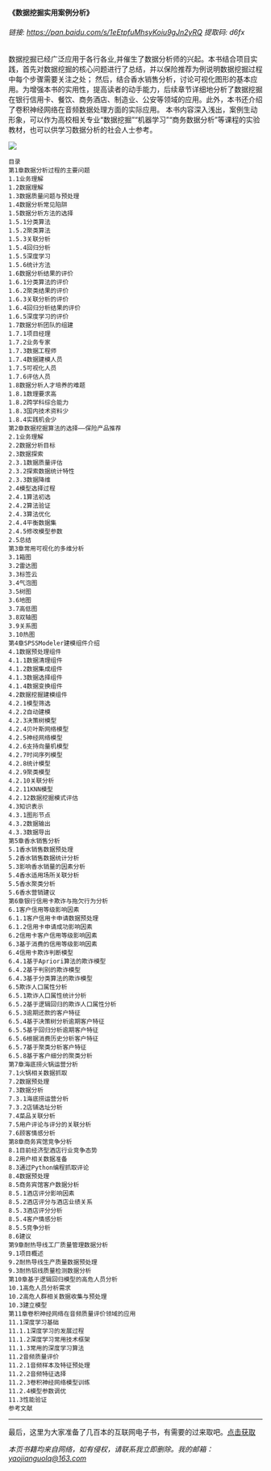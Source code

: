 #### 《数据挖掘实用案例分析》




###### 链接: https://pan.baidu.com/s/1eEtpfuMhsyKoiu9gJn2yRQ 提取码: d6fx


数据挖掘已经广泛应用于各行各业,并催生了数据分析师的兴起。本书结合项目实践，首先对数据挖掘的核心问题进行了总结，并以保险推荐为例说明数据挖掘过程中每个步骤需要关注之处； 然后，结合香水销售分析，讨论可视化图形的基本应用。为增强本书的实用性，提高读者的动手能力，后续章节详细地分析了数据挖掘在银行信用卡、餐饮、商务酒店、制造业、公安等领域的应用。此外，本书还介绍了卷积神经网络在音频数据处理方面的实际应用。
本书内容深入浅出，案例生动形象，可以作为高校相关专业“数据挖掘”“机器学习”“商务数据分析”等课程的实验教材，也可以供学习数据分析的社会人士参考。



![](https://img2020.cnblogs.com/blog/2193560/202101/2193560-20210104165602301-2065331324.png)



```
目录
第1章数据分析过程的主要问题
1.1业务理解
1.2数据理解
1.3数据质量问题与预处理
1.4数据分析常见陷阱
1.5数据分析方法的选择
1.5.1分类算法
1.5.2聚类算法
1.5.3关联分析
1.5.4回归分析
1.5.5深度学习
1.5.6统计方法
1.6数据分析结果的评价
1.6.1分类算法的评价
1.6.2聚类结果的评价
1.6.3关联分析的评价
1.6.4回归分析结果的评价
1.6.5深度学习的评价
1.7数据分析团队的组建
1.7.1项目经理
1.7.2业务专家
1.7.3数据工程师
1.7.4数据建模人员
1.7.5可视化人员
1.7.6评估人员
1.8数据分析人才培养的难题
1.8.1数理要求高
1.8.2跨学科综合能力
1.8.3国内技术资料少
1.8.4实践机会少
第2章数据挖掘算法的选择——保险产品推荐
2.1业务理解
2.2数据分析目标
2.3数据探索
2.3.1数据质量评估
2.3.2探索数据统计特性
2.3.3数据降维
2.4模型选择过程
2.4.1算法初选
2.4.2算法验证
2.4.3算法优化
2.4.4平衡数据集
2.4.5修改模型参数
2.5总结
第3章常用可视化的多维分析
3.1箱图
3.2雷达图
3.3标签云
3.4气泡图
3.5树图
3.6地图
3.7高低图
3.8双轴图
3.9关系图
3.10热图
第4章SPSSModeler建模组件介绍
4.1数据预处理组件
4.1.1数据清理组件
4.1.2数据集成组件
4.1.3数据选择组件
4.1.4数据变换组件
4.2数据挖掘建模组件
4.2.1模型筛选
4.2.2自动建模
4.2.3决策树模型
4.2.4贝叶斯网络模型
4.2.5神经网络模型
4.2.6支持向量机模型
4.2.7时间序列模型
4.2.8统计模型
4.2.9聚类模型
4.2.10关联分析
4.2.11KNN模型
4.2.12数据挖掘模式评估
4.3知识表示
4.3.1图形节点
4.3.2数据输出
4.3.3数据导出
第5章香水销售分析
5.1香水销售数据预处理
5.2香水销售数据统计分析
5.3影响香水销量的因素分析
5.4香水适用场所关联分析
5.5香水聚类分析
5.6香水营销建议
第6章银行信用卡欺诈与拖欠行为分析
6.1客户信用等级影响因素
6.1.1客户信用卡申请数据预处理
6.1.2信用卡申请成功影响因素
6.2信用卡客户信用等级影响因素
6.3基于消费的信用等级影响因素
6.4信用卡欺诈判断模型
6.4.1基于Apriori算法的欺诈模型
6.4.2基于判别的欺诈模型
6.4.3基于分类算法的欺诈模型
6.5欺诈人口属性分析
6.5.1欺诈人口属性统计分析
6.5.2基于逻辑回归的欺诈人口属性分析
6.5.3逾期还款的客户特征
6.5.4基于决策树分析逾期客户特征
6.5.5基于回归分析逾期客户特征
6.5.6根据消费历史分析客户特征
6.5.7基于聚类分析客户特征
6.5.8基于客户细分的聚类分析
第7章海底捞火锅运营分析
7.1火锅相关数据抓取
7.2数据预处理
7.3数据分析
7.3.1海底捞运营分析
7.3.2店铺选址分析
7.4菜品关联分析
7.5用户评论与评分的关联分析
7.6顾客情感分析
第8章商务宾馆竞争分析
8.1目前经济型酒店行业竞争态势
8.2用户相关数据准备
8.3通过Python编程抓取评论
8.4数据预处理
8.5商务宾馆客户数据分析
8.5.1酒店评分影响因素
8.5.2酒店评分与酒店业绩关系
8.5.3酒店评分分析
8.5.4客户情感分析
8.5.5竞争分析
8.6建议
第9章耐热导线工厂质量管理数据分析
9.1项目概述
9.2耐热导线生产质量数据预处理
9.3耐热铝线质量检测数据分析
第10章基于逻辑回归模型的高危人员分析
10.1高危人员分析需求
10.2高危人群相关数据收集与预处理
10.3建立模型
第11章卷积神经网络在音频质量评价领域的应用
11.1深度学习基础
11.1.1深度学习的发展过程
11.1.2深度学习常用技术框架
11.1.3常用的深度学习算法
11.2音频质量评价
11.2.1音频样本及特征预处理
11.2.2音频特征选择
11.2.3卷积神经网络模型训练
11.2.4模型参数调优
11.3性能验证
参考文献
```





***

最后，这里为大家准备了几百本的互联网电子书，有需要的过来取吧。[点击获取](https://mp.weixin.qq.com/s/dFqVQ2qJxvQ0YrIlPISJuw)

*本页书籍均来自网络，如有侵权，请联系我立即删除。我的邮箱：yaojianguolq@163.com*



